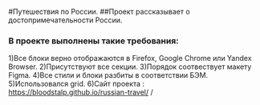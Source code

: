 #Путешествия по России.
##Проект рассказывает о достопримечательности России.
### В проекте выполнены такие требования:
1)Все блоки верно отображаются в Firefox, Google Chrome или Yandex Browser.
2)Присутствуют все секции.
3)Порядок соотвествует макету Figma.
4)Все стили и блоки разбиты в соответствии БЭМ.
5)Использовался grid.
6)Сайт проекта : https://bloodstalp.github.io/russian-travel/ /